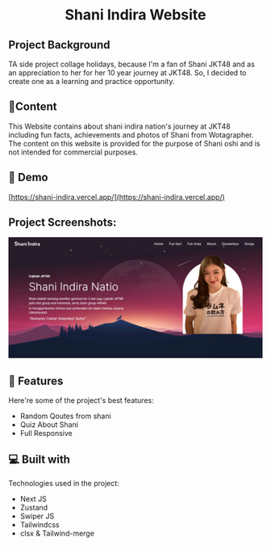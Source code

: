 <h1 align="center" id="title">Shani Indira Website</h1>

<h2>Project Background</h2>
<p id="description">TA side project collage holidays, because I'm a fan of Shani JKT48 and as an appreciation to her for her 10 year journey at JKT48. So, I decided to create one as a learning and practice opportunity.</p>

<h2>📃Content</h2>
<p id="description">This Website contains about shani indira nation's journey at JKT48 including fun facts, achievements and photos of Shani from Wotagrapher. The content on this website is provided for the purpose of Shani oshi and is not intended for commercial purposes.</p>

<h2>🚀 Demo</h2>

[https://shani-indira.vercel.app/](https://shani-indira.vercel.app/)

<h2>Project Screenshots:</h2>

![Shani's Website Page](./public/img/web-shani.jpg)

<h2>🧐 Features</h2>

Here're some of the project's best features:

- Random Qoutes from shani
- Quiz About Shani
- Full Responsive

<h2>💻 Built with</h2>

Technologies used in the project:

- Next JS
- Zustand
- Swiper JS
- Tailwindcss
- clsx & Tailwind-merge
